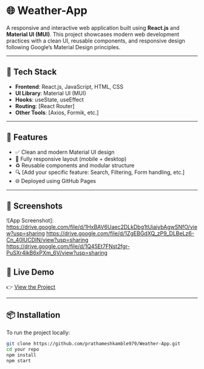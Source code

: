 # 🌐 Weather-App

A responsive and interactive web application built using **React.js** and **Material UI (MUI)**. This project showcases modern web development practices with a clean UI, reusable components, and responsive design following Google’s Material Design principles.

---

## 🔧 Tech Stack

- **Frontend**: React.js, JavaScript, HTML, CSS  
- **UI Library**: Material UI (MUI)  
- **Hooks**: useState, useEffect  
- **Routing**: [React Router]  
- **Other Tools**: [Axios, Formik, etc.]

---

## 🚀 Features

- ✅ Clean and modern Material UI design  
- 📱 Fully responsive layout (mobile + desktop)  
- ♻️ Reusable components and modular structure  
- 🔍 [Add your specific feature: Search, Filtering, Form handling, etc.]  
- 🌐 Deployed using GitHub Pages

---

## 📸 Screenshots

![App Screenshot]: 
https://drive.google.com/file/d/1HxBAV6Uaec2DLkDbg1tUiaiybAgwSNfO/view?usp=sharing
https://drive.google.com/file/d/1ZgEBGdXQ_zP9_DLBeLz6-Cn_40lUCDIN/view?usp=sharing
https://drive.google.com/file/d/1Q45Et7FNst2fgr-PuSXr4ikB6xPXm_6V/view?usp=sharing



## 🔗 Live Demo

👉 [View the Project](https://yourusername.github.io/your-repo-name)

---

## 📦 Installation

To run the project locally:

```bash
git clone https://github.com/prathameshkamble979/Weather-App.git
cd your repo
npm install
npm start
